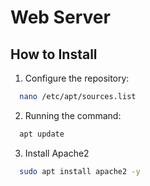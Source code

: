 # Web Server

## How to Install
1. Configure the repository:
 ```sh
   nano /etc/apt/sources.list
   ```
2. Running the command:
 ```sh
   apt update
   ```
3. Install Apache2
 ```sh
   sudo apt install apache2 -y
   ```
